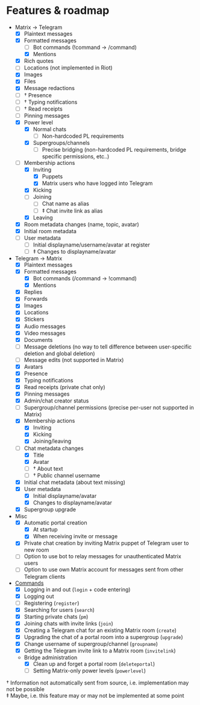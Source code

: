 # Features & roadmap

* Matrix → Telegram
  * [x] Plaintext messages
  * [x] Formatted messages
    * [ ] Bot commands (!command -> /command)
    * [x] Mentions
  * [x] Rich quotes
  * [ ] Locations (not implemented in Riot)
  * [x] Images
  * [x] Files
  * [x] Message redactions
  * [ ] † Presence
  * [ ] † Typing notifications
  * [ ] † Read receipts
  * [ ] Pinning messages
  * [x] Power level
    * [x] Normal chats
      * [ ] Non-hardcoded PL requirements
	* [x] Supergroups/channels
	  * [ ] Precise bridging (non-hardcoded PL requirements, bridge specific permissions, etc..)
  * [ ] Membership actions
    * [x] Inviting
      * [x] Puppets
      * [x] Matrix users who have logged into Telegram
    * [x] Kicking
    * [ ] Joining
      * [ ] Chat name as alias
      * [ ] ‡ Chat invite link as alias
    * [x] Leaving
  * [x] Room metadata changes (name, topic, avatar)
  * [x] Initial room metadata
  * [ ] User metadata
    * [ ] Initial displayname/username/avatar at register
    * [ ] ‡ Changes to displayname/avatar
* Telegram → Matrix
  * [x] Plaintext messages
  * [x] Formatted messages
    * [x] Bot commands (/command -> !command)
    * [x] Mentions
  * [x] Replies
  * [x] Forwards
  * [x] Images
  * [x] Locations
  * [x] Stickers
  * [x] Audio messages
  * [x] Video messages
  * [x] Documents
  * [ ] Message deletions (no way to tell difference between user-specific deletion and global deletion)
  * [ ] Message edits (not supported in Matrix)
  * [x] Avatars
  * [x] Presence
  * [x] Typing notifications
  * [x] Read receipts (private chat only)
  * [x] Pinning messages
  * [x] Admin/chat creator status
  * [ ] Supergroup/channel permissions (precise per-user not supported in Matrix)
  * [x] Membership actions
    * [x] Inviting
    * [x] Kicking
    * [x] Joining/leaving
  * [ ] Chat metadata changes
    * [x] Title
    * [x] Avatar
    * [ ] † About text
    * [ ] † Public channel username
  * [x] Initial chat metadata (about text missing)
  * [x] User metadata
    * [x] Initial displayname/avatar
    * [x] Changes to displayname/avatar
  * [x] Supergroup upgrade
* Misc
  * [x] Automatic portal creation
    * [x] At startup
    * [x] When receiving invite or message
  * [x] Private chat creation by inviting Matrix puppet of Telegram user to new room
  * [ ] Option to use bot to relay messages for unauthenticated Matrix users
  * [ ] Option to use own Matrix account for messages sent from other Telegram clients
* [Commands](https://github.com/tulir/mautrix-telegram/wiki/Management-commands)
  * [x] Logging in and out (`login` + code entering)
  * [x] Logging out
  * [ ] Registering (`register`)
  * [x] Searching for users (`search`)
  * [x] Starting private chats (`pm`)
  * [x] Joining chats with invite links (`join`)
  * [x] Creating a Telegram chat for an existing Matrix room (`create`)
  * [x] Upgrading the chat of a portal room into a supergroup (`upgrade`)
  * [x] Change username of supergroup/channel (`groupname`)
  * [x] Getting the Telegram invite link to a Matrix room (`invitelink`)
  * Bridge administration
    * [x] Clean up and forget a portal room (`deleteportal`)
    * [ ] Setting Matrix-only power levels (`powerlevel`)

† Information not automatically sent from source, i.e. implementation may not be possible  
‡ Maybe, i.e. this feature may or may not be implemented at some point
